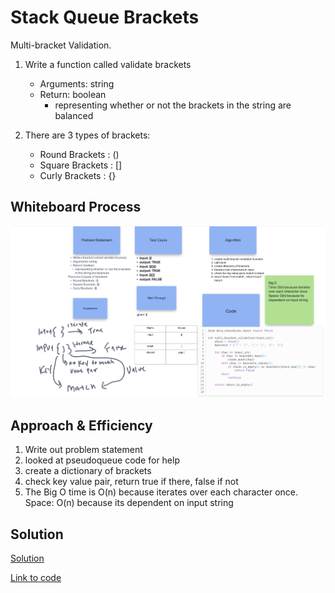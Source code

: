 # Stack Queue Brackets

Multi-bracket Validation.

1. Write a function called validate brackets
   - Arguments: string
   - Return: boolean
     - representing whether or not the brackets in the string are balanced
2. There are 3 types of brackets:

   - Round Brackets : ()
   - Square Brackets : []
   - Curly Brackets : {}

## Whiteboard Process

  <!-- Embedded whiteboard image -->

![Whiteboard Image](whiteboard13.png)

## Approach & Efficiency

1. Write out problem statement
2. looked at pseudoqueue code for help
3. create a dictionary of brackets
4. check key value pair, return true if there, false if not
5. The Big O time is O(n) because iterates over each character once. Space: O(n) because its dependent on input string

## Solution

[Solution](../../code_challenges/stack_queue_brackets.py)

[Link to code](https://replit.com/@XinDeng/code-challenges-401)
